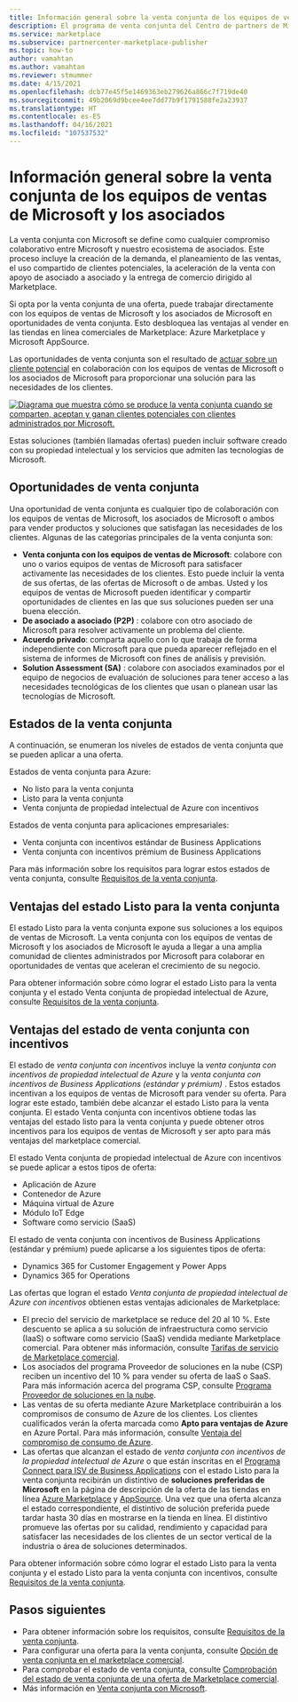 ```yaml
---
title: Información general sobre la venta conjunta de los equipos de ventas de Microsoft y los asociados
description: El programa de venta conjunta del Centro de partners de Microsoft para asociados puede ayudarlo a llegar a una gran base de clientes y generar ventas nuevas.
ms.service: marketplace
ms.subservice: partnercenter-marketplace-publisher
ms.topic: how-to
author: vamahtan
ms.author: vamahtan
ms.reviewer: stmummer
ms.date: 4/15/2021
ms.openlocfilehash: dcb77e45f5e1469363eb279626a866c7f719de40
ms.sourcegitcommit: 49b2069d9bcee4ee7dd77b9f1791588fe2a23937
ms.translationtype: HT
ms.contentlocale: es-ES
ms.lasthandoff: 04/16/2021
ms.locfileid: "107537532"
---
```

# <a name="co-sell-with-microsoft-sales-teams-and-partners-overview"></a>Información general sobre la venta conjunta de los equipos de ventas de Microsoft y los asociados

La venta conjunta con Microsoft se define como cualquier compromiso colaborativo entre Microsoft y nuestro ecosistema de asociados. Este proceso incluye la creación de la demanda, el planeamiento de las ventas, el uso compartido de clientes potenciales, la aceleración de la venta con apoyo de asociado a asociado y la entrega de comercio dirigido al Marketplace.

Si opta por la venta conjunta de una oferta, puede trabajar directamente con los equipos de ventas de Microsoft y los asociados de Microsoft en oportunidades de venta conjunta. Esto desbloquea las ventajas al vender en las tiendas en línea comerciales de Marketplace: Azure Marketplace y Microsoft AppSource.

Las oportunidades de venta conjunta son el resultado de [actuar sobre un cliente potencial](./partner-center-portal/commercial-marketplace-get-customer-leads.md) en colaboración con los equipos de ventas de Microsoft o los asociados de Microsoft para proporcionar una solución para las necesidades de los clientes.

[![Diagrama que muestra cómo se produce la venta conjunta cuando se comparten, aceptan y ganan clientes potenciales con clientes administrados por Microsoft.](./media/marketplace-publishers-guide/marketplace-co-sell-v2.png)](./media/marketplace-publishers-guide/marketplace-co-sell-v2.png#lightbox)

Estas soluciones (también llamadas ofertas) pueden incluir software creado con su propiedad intelectual y los servicios que admiten las tecnologías de Microsoft.

## <a name="co-sell-opportunities"></a>Oportunidades de venta conjunta

Una oportunidad de venta conjunta es cualquier tipo de colaboración con los equipos de ventas de Microsoft, los asociados de Microsoft o ambos para vender productos y soluciones que satisfagan las necesidades de los clientes. Algunas de las categorías principales de la venta conjunta son:

- **Venta conjunta con los equipos de ventas de Microsoft**: colabore con uno o varios equipos de ventas de Microsoft para satisfacer activamente las necesidades de los clientes. Esto puede incluir la venta de sus ofertas, de las ofertas de Microsoft o de ambas. Usted y los equipos de ventas de Microsoft pueden identificar y compartir oportunidades de clientes en las que sus soluciones pueden ser una buena elección.
- **De asociado a asociado (P2P)** : colabore con otro asociado de Microsoft para resolver activamente un problema del cliente.
- **Acuerdo privado**: comparta aquello con lo que trabaja de forma independiente con Microsoft para que pueda aparecer reflejado en el sistema de informes de Microsoft con fines de análisis y previsión.
- **Solution Assessment (SA)** : colabore con asociados examinados por el equipo de negocios de evaluación de soluciones para tener acceso a las necesidades tecnológicas de los clientes que usan o planean usar las tecnologías de Microsoft.

## <a name="co-sell-statuses"></a>Estados de la venta conjunta

A continuación, se enumeran los niveles de estados de venta conjunta que se pueden aplicar a una oferta.

Estados de venta conjunta para Azure:

- No listo para la venta conjunta
- Listo para la venta conjunta
- Venta conjunta de propiedad intelectual de Azure con incentivos

Estados de venta conjunta para aplicaciones empresariales:
- Venta conjunta con incentivos estándar de Business Applications
- Venta conjunta con incentivos prémium de Business Applications  

Para más información sobre los requisitos para lograr estos estados de venta conjunta, consulte [Requisitos de la venta conjunta](co-sell-requirements.md).

## <a name="benefits-of-co-sell-ready-status"></a>Ventajas del estado Listo para la venta conjunta

El estado Listo para la venta conjunta expone sus soluciones a los equipos de ventas de Microsoft. La venta conjunta con los equipos de ventas de Microsoft y los asociados de Microsoft le ayuda a llegar a una amplia comunidad de clientes administrados por Microsoft para colaborar en oportunidades de ventas que aceleran el crecimiento de su negocio.

Para obtener información sobre cómo lograr el estado Listo para la venta conjunta y el estado Venta conjunta de propiedad intelectual de Azure, consulte [Requisitos de la venta conjunta](co-sell-requirements.md).

## <a name="benefits-of-co-sell-incentivized-status"></a>Ventajas del estado de venta conjunta con incentivos

El estado de _venta conjunta con incentivos_ incluye la _venta conjunta con incentivos de propiedad intelectual de Azure_ y la _venta conjunta con incentivos de Business Applications (estándar y prémium)_ . Estos estados incentivan a los equipos de ventas de Microsoft para vender su oferta. Para lograr este estado, también debe alcanzar el estado Listo para la venta conjunta. El estado Venta conjunta con incentivos obtiene todas las ventajas del estado listo para la venta conjunta y puede obtener otros incentivos para los equipos de ventas de Microsoft y ser apto para más ventajas del marketplace comercial.

El estado Venta conjunta de propiedad intelectual de Azure con incentivos se puede aplicar a estos tipos de oferta:

- Aplicación de Azure
- Contenedor de Azure
- Máquina virtual de Azure
- Módulo IoT Edge
- Software como servicio (SaaS)

El estado de venta conjunta con incentivos de Business Applications (estándar y prémium) puede aplicarse a los siguientes tipos de oferta:

- Dynamics 365 for Customer Engagement y Power Apps
- Dynamics 365 for Operations

Las ofertas que logran el estado _Venta conjunta de propiedad intelectual de Azure con incentivos_ obtienen estas ventajas adicionales de Marketplace:

- El precio del servicio de marketplace se reduce del 20 al 10 %. Este descuento se aplica a su solución de infraestructura como servicio (IaaS) o software como servicio (SaaS) vendida mediante Marketplace comercial. Para obtener más información, consulte [Tarifas de servicio de Marketplace comercial](marketplace-commercial-transaction-capabilities-and-considerations.md#commercial-marketplace-service-fees).
- Los asociados del programa Proveedor de soluciones en la nube (CSP) reciben un incentivo del 10 % para vender su oferta de IaaS o SaaS. Para más información acerca del programa CSP, consulte [Programa Proveedor de soluciones en la nube](cloud-solution-providers.md).
- Las ventas de su oferta mediante Azure Marketplace contribuirán a los compromisos de consumo de Azure de los clientes. Los clientes cualificados verán la oferta marcada como **Apto para ventajas de Azure** en Azure Portal. Para más información, consulte [Ventaja del compromiso de consumo de Azure](azure-consumption-commitment-benefit.md).
- Las ofertas que alcanzan el estado de _venta conjunta con incentivos de la propiedad intelectual de Azure_ o que están inscritas en el [Programa Connect para ISV de Business Applications](business-applications-isv-program.md) con el estado Listo para la venta conjunta recibirán un distintivo de **soluciones preferidas de Microsoft** en la página de descripción de la oferta de las tiendas en línea [Azure Marketplace](https://azuremarketplace.microsoft.com/) y [AppSource](https://appsource.microsoft.com/).  Una vez que una oferta alcanza el estado correspondiente, el distintivo de solución preferida puede tardar hasta 30 días en mostrarse en la tienda en línea. El distintivo promueve las ofertas por su calidad, rendimiento y capacidad para satisfacer las necesidades de los clientes de un sector vertical de la industria o área de soluciones determinados.

Para obtener información sobre cómo lograr el estado Listo para la venta conjunta y el estado Listo para la venta conjunta con incentivos, consulte [Requisitos de la venta conjunta](co-sell-requirements.md).

## <a name="next-steps"></a>Pasos siguientes

- Para obtener información sobre los requisitos, consulte [Requisitos de la venta conjunta](co-sell-requirements.md).
- Para configurar una oferta para la venta conjunta, consulte [Opción de venta conjunta en el marketplace comercial](commercial-marketplace-co-sell.md).
- Para comprobar el estado de venta conjunta, consulte [Comprobación del estado de venta conjunta de una oferta de Marketplace comercial](co-sell-status.md).
- Más información en [Venta conjunta con Microsoft](https://partner.microsoft.com/membership/sell-with-microsoft).
